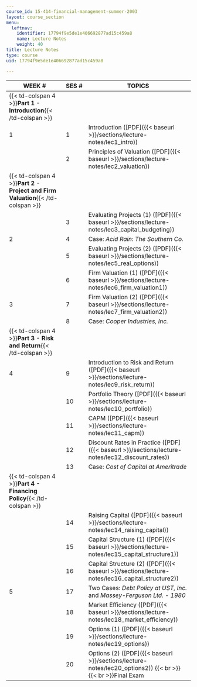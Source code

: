 ```yaml
---
course_id: 15-414-financial-management-summer-2003
layout: course_section
menu:
  leftnav:
    identifier: 17794f9e5de1e406692877ad15c459a8
    name: Lecture Notes
    weight: 40
title: Lecture Notes
type: course
uid: 17794f9e5de1e406692877ad15c459a8

---
```


| WEEK # | SES # | TOPICS |
| --- | --- | --- |
| {{< td-colspan 4 >}}**Part 1 - Introduction**{{< /td-colspan >}} ||||
| 1 | 1 | Introduction ([PDF]({{< baseurl >}}/sections/lecture-notes/lec1_intro)) |
| &nbsp; | 2 | Principles of Valuation ([PDF]({{< baseurl >}}/sections/lecture-notes/lec2_valuation)) |
| {{< td-colspan 4 >}}**Part 2 - Project and Firm Valuation**{{< /td-colspan >}} ||||
| &nbsp; | 3 | Evaluating Projects (1) ([PDF]({{< baseurl >}}/sections/lecture-notes/lec3_capital_budgeting)) |
| 2 | 4 | Case: _Acid Rain: The Southern Co._ |
| &nbsp; | 5 | Evaluating Projects (2) ([PDF]({{< baseurl >}}/sections/lecture-notes/lec5_real_options)) |
| &nbsp; | 6 | Firm Valuation (1) ([PDF]({{< baseurl >}}/sections/lecture-notes/lec6_firm_valuation1)) |
| 3 | 7 | Firm Valuation (2) ([PDF]({{< baseurl >}}/sections/lecture-notes/lec7_firm_valuation2)) |
| &nbsp; | 8 | Case: _Cooper Industries, Inc._ |
| {{< td-colspan 4 >}}**Part 3 - Risk and Return**{{< /td-colspan >}} ||||
| 4 | 9 | Introduction to Risk and Return ([PDF]({{< baseurl >}}/sections/lecture-notes/lec9_risk_return)) |
| &nbsp; | 10 | Portfolio Theory ([PDF]({{< baseurl >}}/sections/lecture-notes/lec10_portfolio)) |
| &nbsp; | 11 | CAPM ([PDF]({{< baseurl >}}/sections/lecture-notes/lec11_capm)) |
| &nbsp; | 12 | Discount Rates in Practice ([PDF]({{< baseurl >}}/sections/lecture-notes/lec12_discount_rates)) |
| &nbsp; | 13 | Case: _Cost of Capital at Ameritrade_ |
| {{< td-colspan 4 >}}**Part 4 - Financing Policy**{{< /td-colspan >}} ||||
| &nbsp; | 14 | Raising Capital ([PDF]({{< baseurl >}}/sections/lecture-notes/lec14_raising_capital)) |
| &nbsp; | 15 | Capital Structure (1) ([PDF]({{< baseurl >}}/sections/lecture-notes/lec15_capital_structure1)) |
| &nbsp; | 16 | Capital Structure (2) ([PDF]({{< baseurl >}}/sections/lecture-notes/lec16_capital_structure2)) |
| 5 | 17 | Two Cases: _Debt Policy at UST, Inc._ and _Massey-Ferguson Ltd. - 1980_ |
| &nbsp; | 18 | Market Efficiency ([PDF]({{< baseurl >}}/sections/lecture-notes/lec18_market_efficiency)) |
| &nbsp; | 19 | Options (1) ([PDF]({{< baseurl >}}/sections/lecture-notes/lec19_options)) |
| &nbsp; | 20 | Options (2) ([PDF]({{< baseurl >}}/sections/lecture-notes/lec20_options2))  {{< br >}}  {{< br >}}Final Exam